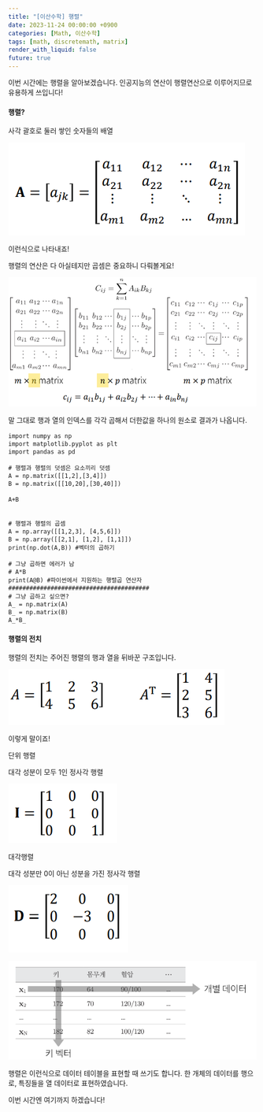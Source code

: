```yaml
---
title: "[이산수학] 행렬"
date: 2023-11-24 00:00:00 +0900
categories: [Math, 이산수학]
tags: [math, discretemath, matrix]
render_with_liquid: false
future: true
---
```


이번 시간에는 행렬을 알아보겠습니다. 인공지능의 연산이 행렬연산으로 이루어지므로 유용하게 쓰입니다!

#### **행렬?**

사각 괄호로 둘러 쌓인 숫자들의 배열

![Desktop View](/assets/img/Math/Discrete-Math/Matrix/1.png)

이런식으로 나타내죠!

행렬의 연산은 다 아실테지만 곱셈은 중요하니 다뤄볼게요!

![Desktop View](/assets/img/Math/Discrete-Math/Matrix/2.png)

말 그대로 행과 열의 인덱스를 각각 곱해서 더한값을 하나의 원소로 결과가 나옵니다.

```
import numpy as np
import matplotlib.pyplot as plt
import pandas as pd

# 행렬과 행렬의 덧셈은 요소끼리 덧셈
A = np.matrix([[1,2],[3,4]])
B = np.matrix([[10,20],[30,40]])

A+B


# 행렬과 행렬의 곱셈
A = np.array([[1,2,3], [4,5,6]]) 
B = np.array([[2,1], [1,2], [1,1]])
print(np.dot(A,B)) #벡터의 곱하기

# 그냥 곱하면 에러가 남 
# A*B
print(A@B) #파이썬에서 지원하는 행렬곱 연산자
########################################
# 그냥 곱하고 싶으면?
A_ = np.matrix(A)
B_ = np.matrix(B)
A_*B_
```

#### **행렬의 전치**

행렬의 전치는 주어진 행렬의 행과 열을 뒤바꾼 구조입니다. 

![Desktop View](/assets/img/Math/Discrete-Math/Matrix/3.png)

이렇게 말이죠!

단위 행렬

대각 성분이 모두 1인 정사각 행렬

![Desktop View](/assets/img/Math/Discrete-Math/Matrix/4.png)

대각행렬

대각 성분만 0이 아닌 성분을 가진 정사각 행렬

![Desktop View](/assets/img/Math/Discrete-Math/Matrix/5.png)

![Desktop View](/assets/img/Math/Discrete-Math/Matrix/6.png)

행렬은 이런식으로 데이터 테이블을 표현할 때 쓰기도 합니다. 한 개체의 데이터를 행으로, 특징들을 열 데이터로 표현하였습니다.

이번 시간엔 여기까지 하겠습니다!